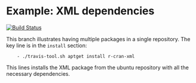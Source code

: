 Example: XML dependencies
==========================
[![Build Status](https://travis-ci.org/csgillespie/travis-examples.png?branch=travis-xml)](https://travis-ci.org/csgillespie/travis-examples)

This branch illustrates having multiple packages in a single repository. The key line is in the `install` section:

```
    - ./travis-tool.sh aptget install r-cran-xml 
```

This lines installs the XML package from the ubuntu repository with all the necessary dependencies.
